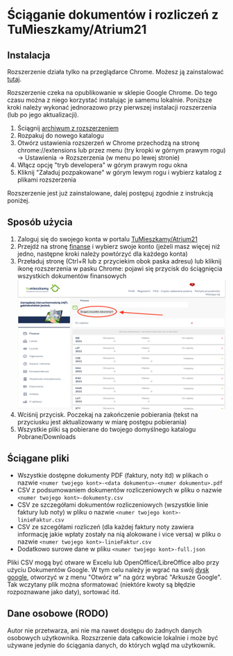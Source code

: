 # Ściąganie dokumentów i rozliczeń z TuMieszkamy/Atrium21

## Instalacja

Rozszerzenie działa tylko na przeglądarce Chrome. Możesz ją zainstalować [tutaj](https://www.google.com/chrome).

Rozszerzenie czeka na opublikowanie w sklepie Google Chrome. Do tego czasu można z niego korzystać instalując je samemu lokalnie. Poniższe kroki należy wykonać jednorazowo przy pierwszej instalacji rozszerzenia (lub po jego aktualizacji).

1. Ściągnij [archiwum z rozszerzeniem](https://github.com/adInfimum/tumieszkamy/releases/latest/download/tumieszkamy.zip)
1. Rozpakuj do nowego katalogu
1. Otwórz ustawienia rozszerzeń w Chrome przechodzą na stronę chrome://extensions lub przez menu (try kropki w górnym prawym rogu) -> Ustawienia -> Rozszerzenia (w menu po lewej stronie)
1. Włącz opcję "tryb developera" w górym prawym rogu okna
1. Kliknij "Załaduj pozpakowane" w górym lewym rogu i wybierz katalog z plikami rozszerzenia

Rozszerzenie jest już zainstalowane, dalej postępuj zgodnie z instrukcją poniżej.

## Sposób użycia

1. Zaloguj się do swojego konta w portalu [TuMieszkamy/Atrium21](https://www.strefaklienta24.pl/atrium21/content/InetObsKontr/login)
1. Przejdź na stronę [finanse](https://www.strefaklienta24.pl/atrium21/content/InetObsKontr/finanse) i wybierz swoje konto (jeżeli masz więcej niż jedno, następne kroki należy powtórzyć dla każdego konta)
1. Przeładuj stronę (Ctrl+R lub z przyciekim obok paska adresu) lub kliknij ikonę rozszerzenia w pasku Chrome: pojawi się przycisk do ściągnięcia wszystkich dokumentów finansowych
![Obraz działającego rozszerzenia](tumieszkamy-screenshot.png?raw=true)
1. Wciśnij przycisk. Poczekaj na zakończenie pobierania (tekst na przyciusku jest aktualizowany w miarę postępu pobierania)
1. Wszystkie pliki są pobierane do twojego domyślnego katalogu Pobrane/Downloads

## Ściągane pliki

- Wszystkie dostępne dokumenty PDF (faktury, noty itd) w plikach o nazwie `<numer twojego kont>-<data dokumentu>-<numer dokumentu>.pdf`
- CSV z podsumowaniem dokumentów rozliczeniowych w pliku o nazwie `<numer twojego kont>-dokumenty.csv`
- CSV ze szczegółami dokumentów rozliczeniowych (wszystkie linie faktury lub noty) w pliku o nazwie `<numer twojego kont>-linieFaktur.csv`
- CSV ze szcegółami rozliczeń (dla każdej faktury noty zawiera informację jakie wpłaty zostały na nią alokowane i vice versa) w pliku o nazwie `<numer twojego kont>-linieFaktur.csv`
- Dodatkowo surowe dane w pliku `<numer twojego kont>-full.json`

Pliki CSV mogą być otware w Excelu lub OpenOffice/LibreOffice albo przy użyciu Dokumentów Google.
W tym celu należy je wgrać na swój [dysk google](https://drive.google.com), otworzyć w z menu "Otwórz w" na górz wybrać "Arkusze Google".
Tak wczytany plik można sformatować (niektóre kwoty są błędzie rozpoznawane jako daty), sortować itd.

## Dane osobowe (RODO)

Autor nie przetwarza, ani nie ma nawet dostępu do żadnych danych osobowych użytkownika.
Rozszrzenie dała całkowicie lokalnie i może być używane jedynie do ściągania danych, do których wgląd ma użytkownik.
